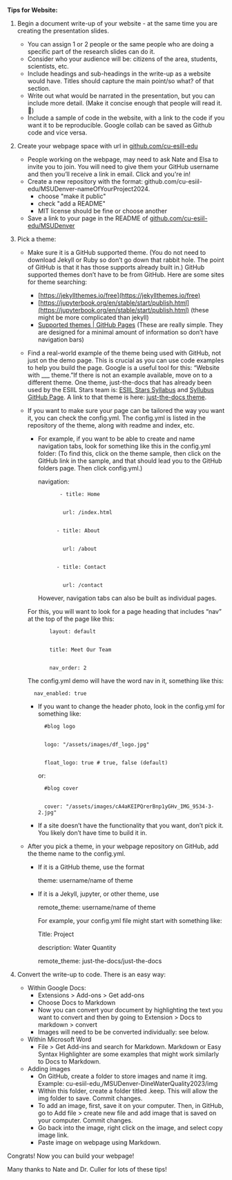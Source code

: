 **Tips for Website:**



1. Begin a document write-up of your website - at the same time you are creating the presentation slides.  
    * You can assign 1 or 2 people or the same people who are doing a specific part of the research slides can do it.
    * Consider who your audience will be: citizens of the area, students, scientists, etc.
    * Include headings and sub-headings in the write-up as a website would have.  Titles should capture the main point/so what? of that section.
    * Write out what would be narrated in the presentation, but you can include more detail.  (Make it concise enough that people will read it. 🙂)
    * Include a sample of code in the website, with a link to the code if you want it to be reproducible.  Google collab can be saved as Github code and vice versa.
2. Create your webpage space with url in [github.com/cu-esill-edu](github.com/cu-esill-edu)
    * People working on the webpage, may need to ask Nate and Elsa to invite you to join.  You will need to give them your GitHub username and then you’ll receive a link in email.  Click and you're in!
    * Create a new repository with the format: github.com/cu-esiil-edu/MSUDenver-nameOfYourProject2024.
      	*  choose "make it public"
      	*  check "add a README"
      	*  MIT license should be fine or choose another
    * Save a link to your page in the README of [github.com/cu-esiil-edu/MSUDenver](github.com/cu-esiil-edu/MSUDenver)
3. Pick a theme:
    * Make sure it is a GitHub supported theme.  (You do not need to download Jekyll or Ruby so don’t go down that rabbit hole.  The point of GitHub is that it has those supports already built in.)  GitHub supported themes don’t have to be from GitHub.  Here are some sites for theme searching:
        * [https://jekyllthemes.io/free](https://jekyllthemes.io/free)
        * [https://jupyterbook.org/en/stable/start/publish.html](https://jupyterbook.org/en/stable/start/publish.html) (these might be more complicated than jekyll)
        * [Supported themes | GitHub Pages](https://pages.github.com/themes/) (These are really simple.  They are designed for a minimal amount of information so don’t have navigation bars)
    * Find a real-world example of the theme being used with GitHub, not just on the demo page.  This is crucial as you can use code examples to help you build the page.  Google is a useful tool for this: “Website with ___ theme.”If there is not an example available, move on to a different theme.  One theme, just-the-docs that has already been used by the ESIIL Stars team is: [ESIIL Stars Syllabus](https://cu-esiil-edu.github.io/stars-2024/) and  [Syllubus GitHub Page](https://github.com/cu-esiil-edu/stars-2024).  A link to that theme is here: [just-the-docs theme](https://github.com/just-the-docs/just-the-docs/tree/main).
    * If you want to make sure your page can be tailored the way you want it, you can check the config.yml.  The config.yml is listed in the repository of the theme, along with readme and index, etc.
        * For example, if you want to be able to create and name navigation tabs, look for something like this in the config.yml folder: (To find this, click on the theme sample, then click on the GitHub link in the sample, and that should lead you to the GitHub folders page.  Then click config.yml.) 

             navigation:


                     - title: Home


                      url: /index.html


                    - title: About


                      url: /about


                    - title: Contact


                      url: /contact


			However, navigation tabs can also be built as individual pages.

		For this, you will want to look for a page heading that includes “nav” at the top of the page like this:
 
 
        		 layout: default


        		 title: Meet Our Team

	
      			 nav_order: 2


        The config.yml demo will have the word nav in it,  something like this:


        	nav_enabled: true



        * If you want to change the header photo, look in the config.yml for something like: 

    			#blog logo


          		logo: "/assets/images/df_logo.jpg"


          		float_logo: true # true, false (default)
          
          or:
          
				#blog cover


				cover: "/assets/images/cA4aKEIPQrerBnp1yGHv_IMG_9534-3-2.jpg"

        * If a site doesn’t have the functionality that you want, don’t pick it.  You likely don’t have time to build it in. 
    * After you pick a theme, in your webpage repository on GitHub, add the theme name to the config.yml.	
        * If it is a GitHub theme, use the format

            theme: username/name of theme

        * If it is a Jekyll, jupyter, or other theme, use 

            remote_theme: username/name of theme


            For example, your config.yml file might start with something like:


            Title: Project


            description: Water Quantity


            remote_theme: just-the-docs/just-the-docs

4. Convert the write-up to code.  There is an easy way: 
    * Within Google Docs:
        * Extensions > Add-ons > Get add-ons
        * Choose Docs to Markdown
        * Now you can convert your document by highlighting the text you want to convert and then by going to Extension > Docs to markdown > convert
        * Images will need to be be converted individually: see below.
    * Within Microsoft Word
        * File > Get Add-ins and search for Markdown.  Markdown or Easy Syntax Highlighter are some examples that might work similarly to Docs to Markdown.
    * Adding images
        * On GitHub, create a folder to store images and name it img.  Example: cu-esiil-edu<span style="text-decoration:underline;"> </span>/MSUDenver-DineWaterQuality2023/img
        * Within this folder, create a folder titled .keep.  This will allow the img folder to save.  Commit changes.
        * To add an image, first, save it on your computer.  Then, in GitHub, go to Add file > create new file and add image that is saved on your computer.  Commit changes.
        * Go back into the image, right click on the image, and select copy image link.  
        * Paste image on webpage using Markdown.

Congrats!  Now you can build your webpage!

Many thanks to Nate and Dr. Culler for lots of these tips!
